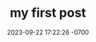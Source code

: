 ---
layout: post
title:  "my first post"
date:   2023-09-22 17:22:26 -0700
categories: jekyll update
---